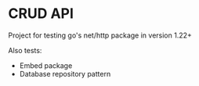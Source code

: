 # CRUD API

Project for testing go's net/http package in version 1.22+

Also tests:

- Embed package
- Database repository pattern
